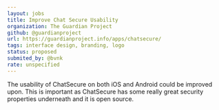 ```yaml
---
layout: jobs
title: Improve Chat Secure Usability
organization: The Guardian Project
github: @guardianproject
url: https://guardianproject.info/apps/chatsecure/
tags: interface design, branding, logo
status: proposed
submited_by: @bvnk
rate: unspecified
---
```


The usability of ChatSecure on both iOS and Android could be improved upon. This is important as ChatSecure has some really great security properties underneath and it is open source.

